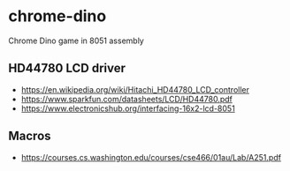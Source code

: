 # chrome-dino

Chrome Dino game in 8051 assembly

## HD44780 LCD driver

- <https://en.wikipedia.org/wiki/Hitachi_HD44780_LCD_controller>
- <https://www.sparkfun.com/datasheets/LCD/HD44780.pdf>
- <https://www.electronicshub.org/interfacing-16x2-lcd-8051>

## Macros

- <https://courses.cs.washington.edu/courses/cse466/01au/Lab/A251.pdf>
